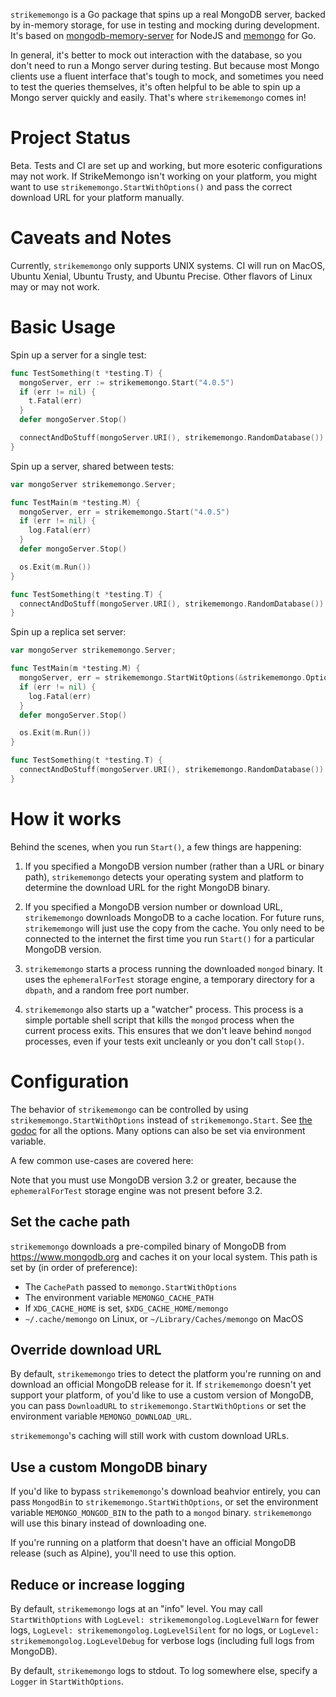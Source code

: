 `strikememongo` is a Go package that spins up a real MongoDB server, backed by in-memory
storage, for use in testing and mocking during development. It's based on
[mongodb-memory-server](https://github.com/nodkz/mongodb-memory-server) for
NodeJS and [memongo](https://github.com/benweissmann/memongo) for Go.

In general, it's better to mock out interaction with the database, so you don't
need to run a Mongo server during testing. But because most Mongo clients use
a fluent interface that's tough to mock, and sometimes you need to test the
queries themselves, it's often helpful to be able to spin up a Mongo server
quickly and easily. That's where `strikememongo` comes in!

# Project Status

Beta. Tests and CI are set up and working, but more esoteric configurations may not work. If StrikeMemongo isn't working on your platform, you might want to use `strikememongo.StartWithOptions()` and pass the correct download URL for your platform manually.

# Caveats and Notes

Currently, `strikememongo` only supports UNIX systems. CI will run on MacOS, Ubuntu Xenial, Ubuntu Trusty, and Ubuntu Precise. Other flavors of Linux may or may not work.

# Basic Usage

Spin up a server for a single test:

```go
func TestSomething(t *testing.T) {
  mongoServer, err := strikememongo.Start("4.0.5")
  if (err != nil) {
    t.Fatal(err)
  }
  defer mongoServer.Stop()

  connectAndDoStuff(mongoServer.URI(), strikememongo.RandomDatabase())
}
```

Spin up a server, shared between tests:

```go
var mongoServer strikememongo.Server;

func TestMain(m *testing.M) {
  mongoServer, err = strikememongo.Start("4.0.5")
  if (err != nil) {
    log.Fatal(err)
  }
  defer mongoServer.Stop()

  os.Exit(m.Run())
}

func TestSomething(t *testing.T) {
  connectAndDoStuff(mongoServer.URI(), strikememongo.RandomDatabase())
}
```

Spin up a replica set server:

```go
var mongoServer strikememongo.Server;

func TestMain(m *testing.M) {
  mongoServer, err = strikememongo.StartWitOptions(&strikememongo.Options{MongoVersion: "4.2.1", ShouldUseReplica: true})
  if (err != nil) {
    log.Fatal(err)
  }
  defer mongoServer.Stop()

  os.Exit(m.Run())
}

func TestSomething(t *testing.T) {
  connectAndDoStuff(mongoServer.URI(), strikememongo.RandomDatabase())
}
```

# How it works

Behind the scenes, when you run `Start()`, a few things are happening:

1. If you specified a MongoDB version number (rather than a URL or binary path),
   `strikememongo` detects your operating system and platform to determine the
   download URL for the right MongoDB binary.

2. If you specified a MongoDB version number or download URL, `strikememongo`
   downloads MongoDB to a cache location. For future runs, `strikememongo` will just
   use the copy from the cache. You only need to be connected to the internet
   the first time you run `Start()` for a particular MongoDB version.

3. `strikememongo` starts a process running the downloaded `mongod` binary. It uses
   the `ephemeralForTest` storage engine, a temporary directory for a `dbpath`,
   and a random free port number.

4. `strikememongo` also starts up a "watcher" process. This process is a simple
   portable shell script that kills the `mongod` process when the current
   process exits. This ensures that we don't leave behind `mongod` processes,
   even if your tests exit uncleanly or you don't call `Stop()`.

# Configuration

The behavior of `strikememongo` can be controlled by using
`strikememongo.StartWithOptions` instead of `strikememongo.Start`. See
[the godoc](https://godoc.org/github.com/chensylz/mockmongo) for all the options. Many options can also be set via environment variable.

A few common use-cases are covered here:

Note that you must use MongoDB version 3.2 or greater, because the `ephemeralForTest` storage engine was not present before 3.2.

## Set the cache path

`strikememongo` downloads a pre-compiled binary of MongoDB from https://www.mongodb.org and caches it on your local system. This path is set by (in order of preference):

- The `CachePath` passed to `memongo.StartWithOptions`
- The environment variable `MEMONGO_CACHE_PATH`
- If `XDG_CACHE_HOME` is set, `$XDG_CACHE_HOME/memongo`
- `~/.cache/memongo` on Linux, or `~/Library/Caches/memongo` on MacOS

## Override download URL

By default, `strikememongo` tries to detect the platform you're running on and download an official MongoDB release for it. If `strikememongo` doesn't yet support your platform, of you'd like to use a custom version of MongoDB, you can pass `DownloadURL` to `strikememongo.StartWithOptions` or set the environment variable `MEMONGO_DOWNLOAD_URL`.

`strikememongo`'s caching will still work with custom download URLs.

## Use a custom MongoDB binary

If you'd like to bypass `strikememongo`'s download beahvior entirely, you can pass `MongodBin` to `strikememongo.StartWithOptions`, or set the environment variable `MEMONGO_MONGOD_BIN` to the path to a `mongod` binary. `strikememongo` will use this binary instead of downloading one.

If you're running on a platform that doesn't have an official MongoDB release (such as Alpine), you'll need to use this option.

## Reduce or increase logging

By default, `strikememongo` logs at an "info" level. You may call `StartWithOptions` with `LogLevel: strikememongolog.LogLevelWarn` for fewer logs, `LogLevel: strikememongolog.LogLevelSilent` for no logs, or `LogLevel: strikememongolog.LogLevelDebug` for verbose logs (including full logs from MongoDB).

By default, `strikememongo` logs to stdout. To log somewhere else, specify a `Logger` in `StartWithOptions`.
